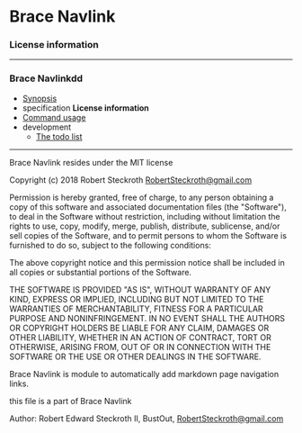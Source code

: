 # Brace Navlink
### License information


----
### Brace Navlinkdd
* [Synopsis ](https://github.com/restarian/brace_navlink/blob/master/docs/README.md)
* specification
**License information**
* [Command usage](https://github.com/restarian/brace_navlink/blob/master/docs/usage.md)
* development
  * [The todo list](https://github.com/restarian/brace_navlink/blob/master/docs/development/todo.md)

----

Brace Navlink resides under the MIT license

Copyright (c) 2018 Robert Steckroth <RobertSteckroth@gmail.com>

Permission is hereby granted, free of charge, to any person obtaining a copy
of this software and associated documentation files (the "Software"), to deal
in the Software without restriction, including without limitation the rights
to use, copy, modify, merge, publish, distribute, sublicense, and/or sell
copies of the Software, and to permit persons to whom the Software is
furnished to do so, subject to the following conditions:

The above copyright notice and this permission notice shall be included in all
copies or substantial portions of the Software.

THE SOFTWARE IS PROVIDED "AS IS", WITHOUT WARRANTY OF ANY KIND, EXPRESS OR
IMPLIED, INCLUDING BUT NOT LIMITED TO THE WARRANTIES OF MERCHANTABILITY,
FITNESS FOR A PARTICULAR PURPOSE AND NONINFRINGEMENT. IN NO EVENT SHALL THE
AUTHORS OR COPYRIGHT HOLDERS BE LIABLE FOR ANY CLAIM, DAMAGES OR OTHER
LIABILITY, WHETHER IN AN ACTION OF CONTRACT, TORT OR OTHERWISE, ARISING FROM,
OUT OF OR IN CONNECTION WITH THE SOFTWARE OR THE USE OR OTHER DEALINGS IN THE
SOFTWARE.

  Brace Navlink is module to automatically add markdown page navigation links.

  this file is a part of Brace Navlink 

 Author: Robert Edward Steckroth II, BustOut, <RobertSteckroth@gmail.com>

